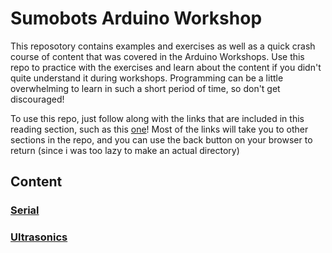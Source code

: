 # Sumobots Arduino Workshop

This reposotory contains examples and exercises as well as a quick crash course of content that was covered in the Arduino Workshops. Use this repo to practice with the exercises and learn about the content if you didn't quite understand it during workshops. Programming can be a little overwhelming to learn in such a short period of time, so don't get discouraged!

To use this repo, just follow along with the links that are included in this reading section, such as this [one](https://www.youtube.com/watch?v=dQw4w9WgXcQ)! Most of the links will take you to other sections in the repo, and you can use the back button on your browser to return (since i was too lazy to make an actual directory)

## Content

### [Serial](./serial/)

### [Ultrasonics](./ultrasonic/)
